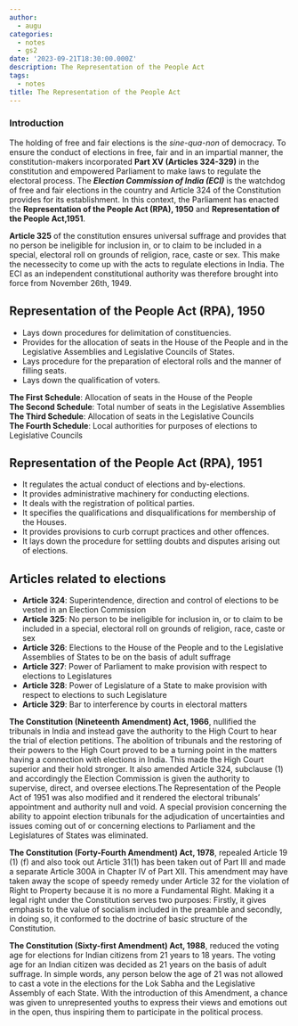 ```yaml
---
author:
  - augu
categories:
  - notes
  - gs2
date: '2023-09-21T18:30:00.000Z'
description: The Representation of the People Act 
tags:
  - notes
title: The Representation of the People Act
---
```


### Introduction

The holding of free and fair elections is the *sine-qua-non* of democracy. To ensure the conduct of elections in free, fair and in an impartial manner, the constitution-makers incorporated **Part XV (Articles 324-329)** in the constitution and empowered Parliament to make laws to regulate the electoral process. The ***Election Commission of India (ECI)*** is the watchdog of free and fair elections in the country and Article 324 of the Constitution provides for its establishment. In this context, the Parliament has enacted the **Representation of the People Act (RPA), 1950** and **Representation of the People Act,1951**.

**Article 325** of the constitution ensures universal suffrage and provides that no person be ineligible for inclusion in, or to claim to be included in a special, electoral roll on grounds of religion, race, caste or sex. This make the necessecity to come up with the acts to regulate elections in India. The ECI as an independent constitutional authority was therefore brought into force from November 26th, 1949.

## Representation of the People Act (RPA), 1950

* Lays down procedures for delimitation of constituencies.
* Provides for the allocation of seats in the House of the People and in the Legislative Assemblies and Legislative Councils of States.
* Lays procedure for the preparation of electoral rolls and the manner of filling seats.
* Lays down the qualification of voters.

**The First Schedule**: Allocation of seats in the House of the People  
**The Second Schedule**: Total number of seats in the Legislative Assemblies    
**The Third Schedule**: Allocation of seats in the Legislative Councils     
**The Fourth Schedule**: Local authorities for purposes of elections to Legislative Councils

## Representation of the People Act (RPA), 1951

* It regulates the actual conduct of elections and by-elections.
* It provides administrative machinery for conducting elections.
* It deals with the registration of political parties.
* It specifies the qualifications and disqualifications for membership of the Houses.
* It provides provisions to curb corrupt practices and other offences.
* It lays down the procedure for settling doubts and disputes arising out of elections.

## Articles related to elections

* **Article 324**: Superintendence, direction and control of elections to be vested in an Election Commission
* **Article 325**: No person to be ineligible for inclusion in, or to claim to be included in a special, electoral roll on grounds of religion, race, caste or sex
* **Article 326**: Elections to the House of the People and to the Legislative Assemblies of States to be on the basis of adult suffrage
* **Article 327**: Power of Parliament to make provision with respect to elections to Legislatures
* **Article 328**: Power of Legislature of a State to make provision with respect to elections to such Legislature
* **Article 329**: Bar to interference by courts in electoral matters

**The Constitution (Nineteenth Amendment) Act, 1966**, nullified the tribunals in India and instead gave the authority to the High Court to hear the trial of election petitions. The abolition of tribunals and the restoring of their powers to the High Court proved to be a turning point in the matters having a connection with elections in India. This made the High Court superior and their hold stronger. It also amended Article 324, subclause (1) and accordingly the Election Commission is given the authority to supervise, direct, and oversee elections.The Representation of the People Act of 1951 was also modified and it rendered the electoral tribunals’ appointment and authority null and void. A special provision concerning the ability to appoint election tribunals for the adjudication of uncertainties and issues coming out of or concerning elections to Parliament and the Legislatures of States was eliminated.

**The Constitution (Forty-Fourth Amendment) Act, 1978**, repealed Article 19 (1) (f) and also took out Article 31(1) has been taken out of Part III and made a separate Article 300A in Chapter IV of Part XII. This amendment may have taken away the scope of speedy remedy under Article 32 for the violation of Right to Property because it is no more a Fundamental Right. Making it a legal right under the Constitution serves two purposes: Firstly, it gives emphasis to the value of socialism included in the preamble and secondly, in doing so, it conformed to the doctrine of basic structure of the Constitution.

**The Constitution (Sixty-first Amendment) Act, 1988**, reduced the voting age for elections for Indian citizens from 21 years to 18 years. The voting age for an Indian citizen was decided as 21 years on the basis of adult suffrage. In simple words, any person below the age of 21 was not allowed to cast a vote in the elections for the Lok Sabha and the Legislative Assembly of each State. With the introduction of this Amendment, a chance was given to unrepresented youths to express their views and emotions out in the open, thus inspiring them to participate in the political process.